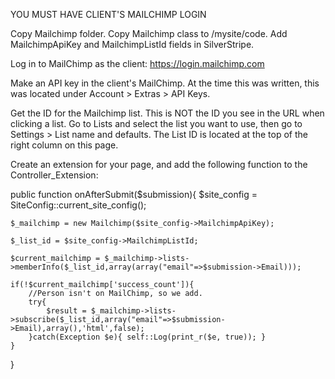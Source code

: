 YOU MUST HAVE CLIENT'S MAILCHIMP LOGIN 

Copy Mailchimp folder. Copy Mailchimp class to /mysite/code. Add MailchimpApiKey and MailchimpListId fields in SilverStripe.

Log in to MailChimp as the client: https://login.mailchimp.com

Make an API key in the client's MailChimp. At the time this was written, this was located under Account > Extras > API Keys.

Get the ID for the Mailchimp list. This is NOT the ID you see in the URL when clicking a list. Go to Lists and select the list you want to use, then go to Settings > List name and defaults. The List ID is located at the top of the right column on this page. 

Create an extension for your page, and add the following function to the Controller_Extension:

public function onAfterSubmit($submission){
	$site_config = SiteConfig::current_site_config();
				
	$_mailchimp = new Mailchimp($site_config->MailchimpApiKey);
				
	$_list_id = $site_config->MailchimpListId;
				
	$current_mailchimp = $_mailchimp->lists->memberInfo($_list_id,array(array("email"=>$submission->Email)));
				
	if(!$current_mailchimp['success_count']){
		//Person isn't on MailChimp, so we add.					
		try{				
			$result = $_mailchimp->lists->subscribe($_list_id,array("email"=>$submission->Email),array(),'html',false);
		}catch(Exception $e){ self::Log(print_r($e, true)); }
	}			
}
 